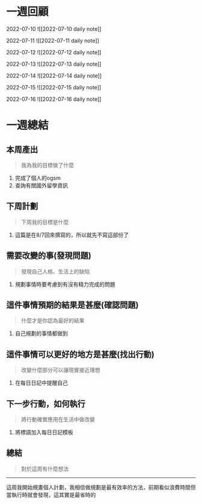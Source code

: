 # 一週回顧
2022-07-10
![[2022-07-10 daily note]]

2022-07-11
![[2022-07-11 daily note]]

2022-07-12
![[2022-07-12 daily note]]

2022-07-13
![[2022-07-13 daily note]]

2022-07-14
![[2022-07-14 daily note]]

2022-07-15
![[2022-07-15 daily note]]

2022-07-16
![[2022-07-16 daily note]]

# 一週總結

## 本周產出
>我為我的目標做了什麼
1. 完成了個人的ogsm
2. 查詢有關國外留學資訊

## 下周計劃
>下周我的目標是什麼
1. 這篇是在8/7回來撰寫的，所以就先不寫這部份了

## 需要改變的事(發現問題)
>發現自己人格、生活上的缺陷
1. 規劃事情時要考慮到有沒有精力完成的問題

## 這件事情預期的結果是甚麼(確認問題)
>什麼才是你認為最好的結果
1. 自己規劃的事情都做到

## 這件事情可以更好的地方是甚麼(找出行動)
>改變什麼部分可以讓現實接近理想
1. 在每日日記中提醒自己

 ## 下一步行動，如何執行
>將行動確實應用在生活中做改變
1. 將標語加入每日日記模板

## 總結
>對於這周有什麼想法
---

這周我開始規畫個人計劃，我相信做規劃是最有效率的方法，前期看似浪費時間但當執行時就會發現，這其實是最省時的